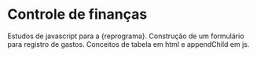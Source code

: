 # Controle de finanças 
Estudos de javascript para a {reprograma}. Construção de um formulário para registro de gastos. Conceitos de tabela em html e appendChild em js.
